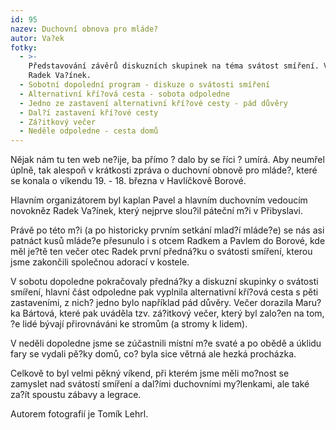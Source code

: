 ```yaml
---
id: 95
nazev: Duchovní obnova pro mláde?
autor: Va?ek
fotky:
  - >-
    Představování závěrů diskuzních skupinek na téma svátost smíření. Vlevo otec
    Radek Va?ínek.
  - Sobotní dopolední program - diskuze o svátosti smíření
  - Alternativní kří?ová cesta - sobota odpoledne
  - Jedno ze zastavení alternativní kří?ové cesty - pád důvěry
  - Dal?í zastavení kří?ové cesty
  - Zá?itkový večer
  - Neděle odpoledne - cesta domů
---
```

Nějak nám tu ten web ne?ije, ba přímo ? dalo by se říci ? umírá. Aby neumřel úplně, tak alespoň v krátkosti zpráva o duchovní obnově pro mláde?, které se konala o víkendu 19. - 18. března v Havlíčkově Borové.<p>
Hlavním organizátorem byl kaplan Pavel a hlavním duchovním vedoucím novokněz Radek Va?ínek, který nejprve slou?il páteční m?i v Přibyslavi.<p>
Právě po této m?i (a po historicky prvním setkání mlad?í mláde?e) se nás asi patnáct kusů mláde?e přesunulo i s otcem Radkem a Pavlem do Borové, kde měl je?tě ten večer otec Radek první předná?ku o svátosti smíření, kterou jsme zakončili společnou adorací v kostele.<p>
V sobotu dopoledne pokračovaly předná?ky a diskuzní skupinky o svátosti smíření, hlavní část odpoledne pak vyplnila alternativní kří?ová cesta s pěti zastaveními, z nich? jedno bylo například pád důvěry. Večer dorazila Maru?ka Bártová, které pak uváděla tzv. zá?itkový večer, který byl zalo?en na tom, ?e lidé bývají přirovnáváni ke stromům (a stromy k lidem).<p>
V neděli dopoledne jsme se zúčastnili místní m?e svaté a po obědě a úklidu fary se vydali pě?ky domů, co? byla sice větrná ale hezká procházka.<p>
Celkově to byl velmi pěkný víkend, při kterém jsme měli mo?nost se zamyslet nad svátostí smíření a dal?ími duchovními my?lenkami, ale také za?ít spoustu zábavy a legrace.<p>
<p>
Autorem fotografií je Tomík Lehrl.
